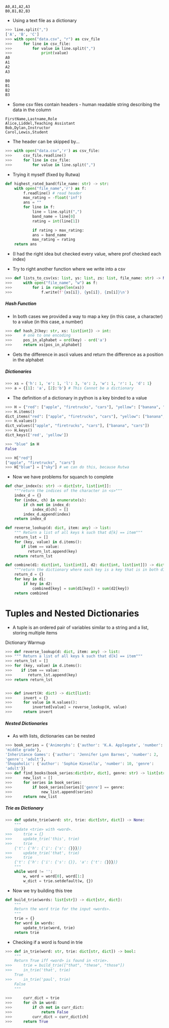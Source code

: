 ```textfile
A0,A1,A2,A3
B0,B1,B2,B3
```

- Using a text file as a dictionary
```python
>>> line.split(",")
['A', 'B', 'C']
>>> with open("data.csv", "r") as csv_file
>>> 	for line in csv_file:
>>> 		for value in line.split(",")
>>> 			print(value)
A0
A1
A2
A3

B0
B1
B2
B3
```

- Some csv files contain headers - human readable string describing the data in the column
```textfile
FirstName,Lastname,Role
Alice,Liddel,Teaching Assistant
Bob,Dylan,Instructor
Carol,Lewis,Student
```
- The header can be skipped by...

```python
>>> with open("data.csv",'r') as csv_file:
>>> 	csv_file.readline()
>>> 	for line in csv_file:
>>> 		for value in line.split(",")
```
- Trying it myself (fixed by Rutwa)
```python
def highest_rated_band(file_name: str) -> str:
	with open("file_name",'r') as f:
		f.readline() # read header
		max_rating = -float('inf')
		ans = ""
		for line in f:
			line = line.split(",")
			band_name = line[0]
			rating = int(line[1])

			if rating > max_rating:
			ans = band_name
			max_rating = rating
	return ans
```
- (I had the right idea but checked every value, where prof checked each index)

- Try to right another function where we write into a csv
```python
>>> def lists_to_csv(xs: list, ys: list, zs: list, file_name: str) -> None:
>>> 	with open("file_name", "w") as f:
>>> 		for i in range(len(xs))
>>> 			f.write(f'{xs[i]}, {ys[i]}, {zs[i]}\n')
```

##### Hash Function
- In both cases we provided a way to map a key (in this case, a character) to a value (in this case, a number)
```python
>>> def hash_2(key: str, xs: list[int]) -> int:
>>> 	# one to one encoding
>>> 	pos_in_alphabet = ord(key) - ord('a')
>>> 	return xs[pos_in_alphabet]
```
- Gets the difference in ascii values and return the difference as a position in the alphabet

##### Dictionaries
```python
>>> xs = {'h': 1, 'e': 1, 'l': 3, 'o': 2, 'w': 1, 'r': 1, 'd': 1}
>>> a = {[1]: 'a', [2]:'b'} # This Cannot be a dictionary
```

- The definition of a dictionary in python is a key binded to a value

```python
>>> H = {"red": ["apple", "firetrucks", "cars"], "yellow": ["banana", "cars"]}
>>> H.items()
dict_items("red": ["apple", "firetrucks", "cars"], "yellow": ["banana", "cars"])
>>> H.values()
dict_values(["apple", "firetrucks", "cars"], ["banana", "cars"])
>>> H.keys()
dict_keys(['red', 'yellow'])

>>> "blue" in H
False

>>> H["red"]
["apple", "firetrucks", "cars"]
>>> H["blue"] = ["sky"] # we can do this, because Rutwa
```
- Now we have problems for squanch to complete

```python
def char_index(s: str) -> dict[str, list[int]]:
	"""return the indices of the character in <s>"""
	index_d = {}
	for (index, ch) in enumerate(s):
		if ch not in index_d:
			index_d[ch] = []
		index_d.append(index)
	return index_d
```

```python
def reverse_lookup(d: dict, item: any) -> list:  
    """ Return a list of all keys k such that d[k] == item"""  
    return_lst = []  
    for (key, value) in d.items():  
       if item == value:  
          return_lst.append(key)  
    return return_lst
```

```python
def combine(d1: dict[int, list[int]], d2: dict[int, list[int]]) -> dict[int,int]
	"""return the dictionary where each key is a key that is in both d1 and d2"""
	return_d = {}
	for key in d1:
		if key in d2:
			combined[key] = sum(d1[key]) + sum(d2[key])
	return combined
```

# Tuples and Nested Dictionaries
- A tuple is an ordered pair of variables similar to a string and a list, storing multiple items

Dictionary Warmup
```python
>>> def reverse_lookup(d: dict, item: any) -> list:  
>>> """ Return a list of all keys k such that d[k] == item"""  
>>> return_lst = []  
>>> for (key, value) in d.items():  
>>>    if item == value:  
>>>       return_lst.append(key)  
>>> return return_lst


>>> def invert(H: dict) -> dict[list]:
>>> 	invert = {}
>>> 	for value in H.values():
>>> 		inverted[value] = reverse_lookup(H, value)
>>> 	return invert
```

##### Nested Dictionaries
- As with lists, dictionaries can be nested
```python
>>> book_series = {'Animorphs': {'author': 'K.A. Applegate', 'number': 54, 'genre':  
'middle grade'},  
'Inheritance Games': {'author': 'Jennifer Lynn Barnes', 'number': 2,  
'genre': 'adult'},  
'Shopaholic': {'author': 'Sophie Kinsella', 'number': 10, 'genre':  
'adult'}}
>>> def find_books(book_series:dict[str, dict], genre: str) -> list[str]:
>>> 	new_list = []
>>> 	for series in book_series:
>>> 		if book_series[series]['genre'] == genre:
>>> 			new_list.append(series)
>>> 	return new_list

```

##### Trie as Dictionary
```python
>>> def update_trie(word: str, trie: dict[str, dict]) -> None:  
	"""  
	Update <trie> with <word>.  
>>> 	trie = {}  
>>> 	update_trie('this', trie)  
>>> 	trie  
	{'t': {'h': {'i': {'s': {}}}}}  
>>> 	update_trie('that', trie)  
>>> 	trie  
	{'t': {'h': {'i': {'s': {}}, 'a': {'t': {}}}}}  
	"""  
	while word != '':  
		w, word = word[0], word[1:]  
		w_dict = trie.setdefault(w, {})
```

- Now we try building this tree
```python 
def build_trie(words: list[str]) -> dict[str, dict]:  
	"""  
	Return the word trie for the input <words>.  
	"""  
	trie = {}  
	for word in words:  
		update_trie(word, trie)  
	return trie
```

- Checking if a word is found in trie
```python
>>> def in_trie(word: str, trie: dict[str, dict]) -> bool:  
	"""  
	Return True iff <word> is found in <trie>.  
>>> 	trie = build_trie(["that", "these", "those"])  
>>> 	in_trie('that', trie)  
	True  
>>> 	in_trie('paul', trie)  
	False  
	"""
		
>>> 	curr_dict = trie
>>> 	for ch in word:
>>> 		if ch not in curr_dict:
>>> 			return False
>>> 		curr_dict = curr_dict[ch]
>>> 	return True
```